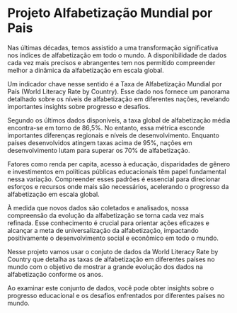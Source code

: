 # Projeto Alfabetização Mundial por Pais

Nas últimas décadas, temos assistido a uma transformação significativa nos índices de alfabetização em todo o mundo. A disponibilidade de dados cada vez mais precisos e abrangentes tem nos permitido compreender melhor a dinâmica da alfabetização em escala global.

Um indicador chave nesse sentido é a Taxa de Alfabetização Mundial por País (World Literacy Rate by Country). Esse dado nos fornece um panorama detalhado sobre os níveis de alfabetização em diferentes nações, revelando importantes insights sobre progresso e desafios.

Segundo os últimos dados disponíveis, a taxa global de alfabetização média encontra-se em torno de 86,5%. No entanto, essa métrica esconde importantes diferenças regionais e níveis de desenvolvimento. Enquanto países desenvolvidos atingem taxas acima de 95%, nações em desenvolvimento lutam para superar os 70% de alfabetização.

Fatores como renda per capita, acesso à educação, disparidades de gênero e investimentos em políticas públicas educacionais têm papel fundamental nessa variação. Compreender esses padrões é essencial para direcionar esforços e recursos onde mais são necessários, acelerando o progresso da alfabetização em escala global.

À medida que novos dados são coletados e analisados, nossa compreensão da evolução da alfabetização se torna cada vez mais refinada. Esse conhecimento é crucial para orientar ações eficazes e alcançar a meta de universalização da alfabetização, impactando positivamente o desenvolvimento social e econômico em todo o mundo.

Nesse projeto vamos usar o conjuto de dados da World Literacy Rate by Country que detalha as taxas de alfabetização em diferentes países no mundo com o objetivo de mostrar a grande evolução dos dados na alfabetização conforme os anos.

Ao examinar este conjunto de dados, você pode obter insights sobre o progresso educacional e os desafios enfrentados por diferentes países no mundo.
